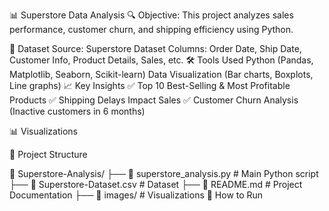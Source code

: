 📊 Superstore Data Analysis
🔍 Objective: This project analyzes sales performance, customer churn, and shipping efficiency using Python.

📁 Dataset
Source: Superstore Dataset
Columns: Order Date, Ship Date, Customer Info, Product Details, Sales, etc.
🛠️ Tools Used
Python (Pandas, Matplotlib, Seaborn, Scikit-learn)
Data Visualization (Bar charts, Boxplots, Line graphs)
📈 Key Insights
✅ Top 10 Best-Selling & Most Profitable Products
✅ Shipping Delays Impact Sales
✅ Customer Churn Analysis (Inactive customers in 6 months)

📊 Visualizations

📁 Project Structure

📂 Superstore-Analysis/
 ├── 📜 superstore_analysis.py  # Main Python script
 ├── 📜 Superstore-Dataset.csv  # Dataset
 ├── 📜 README.md  # Project Documentation
 ├── 📂 images/  # Visualizations
🚀 How to Run

